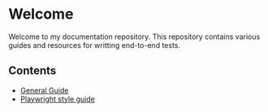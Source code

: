 # Welcome

Welcome to my documentation repository. This repository contains various guides and resources for writting end-to-end tests.

## Contents

- [General Guide](docs/general-guide.md)
- [Playwright style guide](docs/playwright-style-guide.md)
